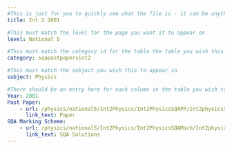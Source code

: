 ```yaml
---
#This is just for you to quickly see what the file is - it can be anything you want
title: Int 2 2001

#This must match the level for the page you want it to appear on
level: National 5

#This must match the category id for the table the table you wish this to appear in
category: sqapastpapersint2

#This must match the subject you wish this to appear in
subject: Physics

#There should be an entry here for each column in the table you wish to populate:
Year: 2001
Past Paper:
    - url: /physics/national5/Int2Physics/Int2PhysicsSQAPP/Int2physicsSQApp2001.pdf
      link_text: Paper
SQA Marking Scheme:
    - url: /physics/national5/Int2Physics/Int2PhysicsSQAMsch/Int2physicsSQAmsch2001.pdf
      link_text: SQA Solutions
---
```


